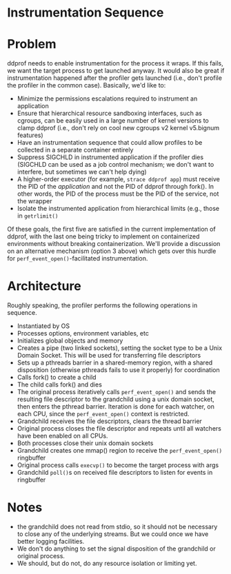 Instrumentation Sequence
=

Problem
==
ddprof needs to enable instrumentation for the process it wraps.  If this
fails, we want the target process to get launched anyway.  It would also
be great if instrumentation happened after the profiler gets launched
(i.e., don't profile the profiler in the common case).  Basically, we'd
like to:

* Minimize the permissions escalations required to instrument an application
* Ensure that hierarchical resource sandboxing interfaces, such as cgroups,
  can be easily used in a large number of kernel versions to clamp ddprof
  (i.e., don't rely on cool new cgroups v2 kernel v5.bignum features)
* Have an instrumentation sequence that could allow profiles to be collected
  in a separate container entirely
* Suppress SIGCHLD in instrumented application if the profiler dies (SIGCHLD
  can be used as a job control mechanism; we don't want to interfere, but
  sometimes we can't help dying)
* A higher-order executor (for example, `strace ddprof app`) must receive the
  PID of the _application_ and not the PID of ddprof through fork().  In other
  words, the PID of the process must be the PID of the service, not the wrapper
* Isolate the instrumented application from hierarchical limits (e.g.,
  those in `getrlimit()`

Of these goals, the first five are satisfied in the current implementation of
ddprof, with the last one being tricky to implement on containerized
environments without breaking containerization.  We'll provide a discussion on
an alternative mechanism (option 3 above) which gets over this hurdle for
`perf_event_open()`-facilitated instrumentation.

Architecture
==
Roughly speaking, the profiler performs the following operations in sequence.
 * Instantiated by OS
 * Processes options, environment variables, etc
 * Initializes global objects and memory
 * Creates a pipe (two linked sockets), setting the socket type to be a Unix
   Domain Socket.  This will be used for transferring file descriptors
 * Sets up a pthreads barrier in a shared-memory region, with a shared
   disposition (otherwise pthreads fails to use it properly) for coordination
 * Calls fork() to create a child
 * The child calls fork() and dies
 * The original process iteratively calls `perf_event_open()` and sends the
   resulting file descriptor to the grandchild using a unix domain socket, then
   enters the pthread barrier.  Iteration is done for each watcher, on each
   CPU, since the `perf_event_open()` context is restricted.
 * Grandchild receives the file descriptors, clears the thread barrier
 * Original process closes the file descriptor and repeats until all watchers
   have been enabled on all CPUs.
 * Both processes close their unix domain sockets
 * Grandchild creates one mmap() region to receive the `perf_event_open()`
   ringbuffer
 * Original process calls `execvp()` to become the target process with args
 * Grandchild `poll()`s on received file descriptors to listen for events in
   ringbuffer

Notes
==
 * the grandchild does not read from stdio, so it should not be necessary to
   close any of the underlying streams.  But we could once we have better
   logging facilities.
 * We don't do anything to set the signal disposition of the grandchild or
   original process.
 * We should, but do not, do any resource isolation or limiting yet.
